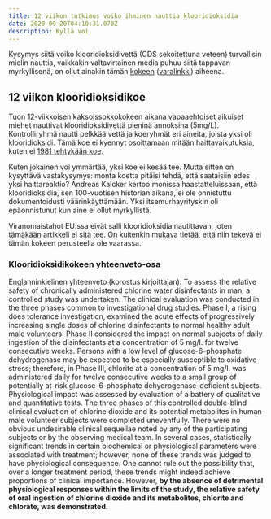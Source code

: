 ```yaml
---
title: 12 viikon tutkimus voiko ihminen nauttia klooridioksidia
date: 2020-09-20T04:10:31.070Z
description: Kyllä voi.
---
```

Kysymys siitä voiko klooridioksidivettä (CDS sekoitettuna veteen) turvallisin mielin nauttia, vaikkakin valtavirtainen media puhuu siitä tappavan myrkyllisenä, on ollut ainakin tämän [kokeen](https://andreaskalcker.com/wp-content/uploads/2016/04/2.-Controlled-Clinical-Evaluations-of-Clo2-in-Man.pdf) ([varalinkki](https://archive.is/wip/SAzsS)) aiheena.

## 12 viikon klooridioksidikoe
Tuon 12-viikkoisen kaksoissokkokokeen aikana vapaaehtoiset aikuiset miehet nauttivat  klooridioksidivettä pieninä annoksina (5mg/L). Kontrolliryhmä nautti pelkkää vettä ja koeryhmät eri aineita, joista yksi oli klooridioksidi. Tämä koe ei kyennyt osoittamaan mitään haittavaikutuksia, kuten ei [1981 tehtykään koe](https://www.tandfonline.com/doi/abs/10.1080/00039896.1981.10667601).

Kuten jokainen voi ymmärtää, yksi koe ei kesää tee. Mutta sitten on kysyttävä vastakysymys: monta koetta pitäisi tehdä, että saataisiin edes yksi haittareaktio? Andreas Kalcker kertoo monissa haastatteluissaan, että klooridioksidia, sen 100-vuotisen historian aikana, ei ole onnistuttu dokumentoidusti väärinkäyttämään. Yksi itsemurhayrityskin oli epäonnistunut kun aine ei ollut myrkyllistä.

Viranomaistahot EU:ssa eivät salli klooridioksidia nautittavan, joten tämäkään artikkeli ei sitä tee. On kuitenkin mukava tietää, että niin tekevä ei tämän kokeen perusteella ole vaarassa.

### Klooridioksidikokeen yhteenveto-osa

Englanninkielinen yhteenveto (korostus kirjoittajan):
To assess the relative safety of chronically administered chlorine water disinfectants in man, a
controlled study was undertaken. The clinical evaluation was conducted in the three phases
common to investigational drug studies. Phase I, a rising does tolerance investigation, examined
the acute effects of progressively increasing single doses of chlorine disinfectants to normal
healthy adult male volunteers. Phase II considered the impact on normal subjects of daily
ingestion of the disinfectants at a concentration of 5 mg/l. for twelve consecutive weeks. Persons
with a low level of glucose-6-phosphate dehydrogenase may be expected to be especially
susceptible to oxidative stress; therefore, in Phase III, chlorite at a concentration of 5 mg/l. was
administered daily for twelve consecutive weeks to a small group of potentially at-risk
glucose-6-phosphate dehydrogenase-deficient subjects. Physiological impact was assessed by
evaluation of a battery of qualitative and quantitative tests. The three phases of this controlled
double-blind clinical evaluation of chlorine dioxide and its potential metabolites in human male
volunteer subjects were completed uneventfully. There were no obvious undesirable clinical
sequellae noted by any of the participating subjects or by the observing medical team. In several
cases, statistically significant trends in certain biochemical or physiological parameters were
associated with treatment; however, none of these trends was judged to have physiological
consequence. One cannot rule out the possibility that, over a longer treatment period, these
trends might indeed achieve proportions of clinical importance. However, **by the absence of
detrimental physiological responses within the limits of the study, the relative safety of oral
ingestion of chlorine dioxide and its metabolites, chlorite and chlorate, was demonstrated**.